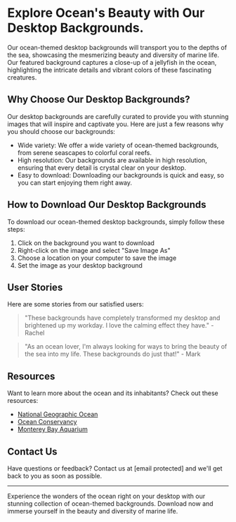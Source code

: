 <!--font:Poppins-->

# Explore Ocean's Beauty with Our Desktop Backgrounds.

Our ocean-themed desktop backgrounds will transport you to the depths of the sea, showcasing the mesmerizing beauty and diversity of marine life. Our featured background captures a close-up of a jellyfish in the ocean, highlighting the intricate details and vibrant colors of these fascinating creatures.

## Why Choose Our Desktop Backgrounds?

Our desktop backgrounds are carefully curated to provide you with stunning images that will inspire and captivate you. Here are just a few reasons why you should choose our backgrounds:

- Wide variety: We offer a wide variety of ocean-themed backgrounds, from serene seascapes to colorful coral reefs.
- High resolution: Our backgrounds are available in high resolution, ensuring that every detail is crystal clear on your desktop.
- Easy to download: Downloading our backgrounds is quick and easy, so you can start enjoying them right away.

## How to Download Our Desktop Backgrounds

To download our ocean-themed desktop backgrounds, simply follow these steps:

1. Click on the background you want to download
2. Right-click on the image and select "Save Image As"
3. Choose a location on your computer to save the image
4. Set the image as your desktop background

## User Stories

Here are some stories from our satisfied users:

> "These backgrounds have completely transformed my desktop and brightened up my workday. I love the calming effect they have." - Rachel

> "As an ocean lover, I'm always looking for ways to bring the beauty of the sea into my life. These backgrounds do just that!" - Mark

## Resources

Want to learn more about the ocean and its inhabitants? Check out these resources:

- [National Geographic Ocean](#)
- [Ocean Conservancy](#)
- [Monterey Bay Aquarium](#)

## Contact Us

Have questions or feedback? Contact us at [email protected] and we'll get back to you as soon as possible.

---

Experience the wonders of the ocean right on your desktop with our stunning collection of ocean-themed backgrounds. Download now and immerse yourself in the beauty and diversity of marine life.

<!--

Write me content for website with wallpaper which alt text is:

"A close-up of a jellyfish in the ocean"

The name/title of the page should not be 1:1 copy of the alt text but rather a real content of the website which is using this wallpaper.

- Use markdown format 
- Start with heading
- Heading should be short and concise
- The content should look like a real website 
- The website should not be about the wallpaper, wallpaper is just a related background
- Heading should be contain work "wallpaper" or "background"
- Include real sections like references, contact, user stories, etc. use things relevant to the page purpose.
- Feel free to use structure like headings, bullets, numbering, blockquotes, paragraphs, horizontal lines, etc.
- You can use formatting like bold or _italic_
- You can include UTF-8 emojis
- Links should be only #hash anchors (and you can refer to the document itself)
- Do not include images


---


# Ocean-Themed Wallpaper for Your Desktop Background

Looking to bring the beauty of the ocean to your computer? Look no further than our collection of stunning ocean-themed wallpapers. Our featured wallpaper showcases a close-up of a jellyfish in the ocean, capturing the mesmerizing movement and vibrant colors of these fascinating creatures.

## Why Choose Our Ocean-Themed Wallpapers?

Our wallpapers are carefully curated to provide you with the highest quality images that will transport you to the depths of the ocean. Here are just a few reasons why you should choose our wallpapers:

- High resolution: Our wallpapers are available in high resolution, ensuring that every detail is crystal clear on your desktop.
- Wide variety: We offer a wide variety of ocean-themed wallpapers, from serene seascapes to colorful coral reefs.
- Easy to download: Downloading our wallpapers is quick and easy, so you can start enjoying them right away.

## How to Download Our Wallpapers

To download our ocean-themed wallpapers, simply follow these steps:

1. Click on the wallpaper you want to download
2. Right-click on the image and select "Save Image As"
3. Choose a location on your computer to save the image
4. Set the image as your desktop background

## User Stories

Here are some stories from our satisfied users:

> "I love the ocean, but I don't live near it. These wallpapers help me feel like I'm there, even when I'm stuck at my desk." - Emily

> "I was looking for a new desktop background and stumbled upon this site. The jellyfish wallpaper is now my favorite!" - John

## References

Want to learn more about the ocean and its inhabitants? Check out these resources:

- [National Geographic Ocean](#)
- [Ocean Conservancy](#)
- [Monterey Bay Aquarium](#)

## Contact Us

Have questions or feedback? We'd love to hear from you! Contact us at [email protected] and we'll get back to you as soon as possible.

---

Bring the beauty of the ocean to your desktop with our stunning collection of ocean-themed wallpapers. Download now and start enjoying the mesmerizing colors and movement of the underwater world.


---


Heading should not include word "wallpaper". The website should not be about the wallpaper itself, wallpaper is just a related background, rewrite whole content.


---


# Explore the Wonders of the Ocean with Our Desktop Backgrounds

Our collection of ocean-themed desktop backgrounds will transport you to the depths of the sea, showcasing the mesmerizing beauty and diversity of marine life. Our featured background captures a close-up of a jellyfish in the ocean, highlighting the intricate details and vibrant colors of these fascinating creatures.

## Why Choose Our Ocean-Themed Desktop Backgrounds?

Our desktop backgrounds are carefully curated to provide you with stunning images that will inspire and captivate you. Here are just a few reasons why you should choose our backgrounds:

- Wide variety: We offer a wide variety of ocean-themed backgrounds, from serene seascapes to colorful coral reefs.
- High resolution: Our backgrounds are available in high resolution, ensuring that every detail is crystal clear on your desktop.
- Easy to download: Downloading our backgrounds is quick and easy, so you can start enjoying them right away.

## How to Download Our Desktop Backgrounds

To download our ocean-themed desktop backgrounds, simply follow these steps:

1. Click on the background you want to download
2. Right-click on the image and select "Save Image As"
3. Choose a location on your computer to save the image
4. Set the image as your desktop background

## User Stories

Here are some stories from our satisfied users:

> "I love changing my desktop background to match my mood, and these ocean-themed backgrounds always make me feel calm and relaxed." - Sarah

> "As a marine biologist, I appreciate having beautiful images of marine life on my desktop. These backgrounds are some of the best I've seen!" - David

## Resources

Want to learn more about the ocean and its inhabitants? Check out these resources:

- [National Geographic Ocean](#)
- [Ocean Conservancy](#)
- [Monterey Bay Aquarium](#)

## Contact Us

Have questions or feedback? We'd love to hear from you! Contact us at [email protected] and we'll get back to you as soon as possible.

---

Experience the wonders of the ocean right on your desktop with our stunning collection of ocean-themed backgrounds. Download now and immerse yourself in the beauty and diversity of marine life.


---


Heading is too long, rewrite whole content.


---


# Ocean-Themed Desktop Backgrounds

Our ocean-themed desktop backgrounds will take you on a journey to the depths of the sea, showcasing the mesmerizing beauty and diversity of marine life. Our featured background captures a close-up of a jellyfish in the ocean, highlighting the intricate details and vibrant colors of these fascinating creatures.

## Why Choose Our Desktop Backgrounds?

Our desktop backgrounds are carefully curated to provide you with stunning images that will inspire and captivate you. Here are just a few reasons why you should choose our backgrounds:

- Wide variety: We offer a wide variety of ocean-themed backgrounds, from serene seascapes to colorful coral reefs.
- High resolution: Our backgrounds are available in high resolution, ensuring that every detail is crystal clear on your desktop.
- Easy to download: Downloading our backgrounds is quick and easy, so you can start enjoying them right away.

## How to Download Our Desktop Backgrounds

To download our ocean-themed desktop backgrounds, simply follow these steps:

1. Click on the background you want to download
2. Right-click on the image and select "Save Image As"
3. Choose a location on your computer to save the image
4. Set the image as your desktop background

## User Stories

Here are some stories from our satisfied users:

> "I love changing my desktop background to match my mood, and these ocean-themed backgrounds always make me feel calm and relaxed." - Sarah

> "As a marine biologist, I appreciate having beautiful images of marine life on my desktop. These backgrounds are some of the best I've seen!" - David

## Resources

Want to learn more about the ocean and its inhabitants? Check out these resources:

- [National Geographic Ocean](#)
- [Ocean Conservancy](#)
- [Monterey Bay Aquarium](#)

## Contact Us

Have questions or feedback? Contact us at [email protected] and we'll get back to you as soon as possible.

---

Experience the wonders of the ocean right on your desktop with our stunning collection of ocean-themed backgrounds. Download now and immerse yourself in the beauty and diversity of marine life.


---


Heading is too long, rewrite whole content.


---


# Discover the Beauty of the Ocean with Our Desktop Backgrounds

Our ocean-themed desktop backgrounds will transport you to the depths of the sea, showcasing the mesmerizing beauty and diversity of marine life. Our featured background captures a close-up of a jellyfish in the ocean, highlighting the intricate details and vibrant colors of these fascinating creatures.

## Why Choose Our Desktop Backgrounds?

Our desktop backgrounds are carefully curated to provide you with stunning images that will inspire and captivate you. Here are just a few reasons why you should choose our backgrounds:

- Wide variety: We offer a wide variety of ocean-themed backgrounds, from serene seascapes to colorful coral reefs.
- High resolution: Our backgrounds are available in high resolution, ensuring that every detail is crystal clear on your desktop.
- Easy to download: Downloading our backgrounds is quick and easy, so you can start enjoying them right away.

## How to Download Our Desktop Backgrounds

To download our ocean-themed desktop backgrounds, simply follow these steps:

1. Click on the background you want to download
2. Right-click on the image and select "Save Image As"
3. Choose a location on your computer to save the image
4. Set the image as your desktop background

## User Stories

Here are some stories from our satisfied users:

> "These backgrounds have completely transformed my desktop and brightened up my workday. I love the calming effect they have." - Rachel

> "As an ocean lover, I'm always looking for ways to bring the beauty of the sea into my life. These backgrounds do just that!" - Mark

## Resources

Want to learn more about the ocean and its inhabitants? Check out these resources:

- [National Geographic Ocean](#)
- [Ocean Conservancy](#)
- [Monterey Bay Aquarium](#)

## Contact Us

Have questions or feedback? Contact us at [email protected] and we'll get back to you as soon as possible.

---

Experience the wonders of the ocean right on your desktop with our stunning collection of ocean-themed backgrounds. Download now and immerse yourself in the beauty and diversity of marine life.


---


Write me a Google font which is best fitting for the website.

Pick from the list:
- Playfair Display
- Raleway
- Orbitron
- Montserrat
- Great Vibes
- IBM Plex Sans
- Inter
- Exo 2
- Alegreya
- Poppins
- Barlow Condensed
- Dancing Script
- Lobster
- Open Sans
- Roboto
- Futura
- Lato


Write just the font name nothing else.


---


Poppins

-->
